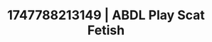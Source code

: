 ---
categories:
- Nude shadows
- Facial finish
- Sultry laughter
- Pleasure activism
- Public flashing
image: /assets/images/1747788213149.jpg
layout: post
seo:
  description: Featured content with sensual ABDL Play, Scat Fetish. HD images available.
  keywords: ABDL Play, Scat Fetish
  og_image: /assets/images/1747788213149.jpg
  schema_type: VisualArtwork
tags:
- '#1747788213149'
- ABDL Play
- Scat Fetish
title: 1747788213149 | ABDL Play Scat Fetish
---